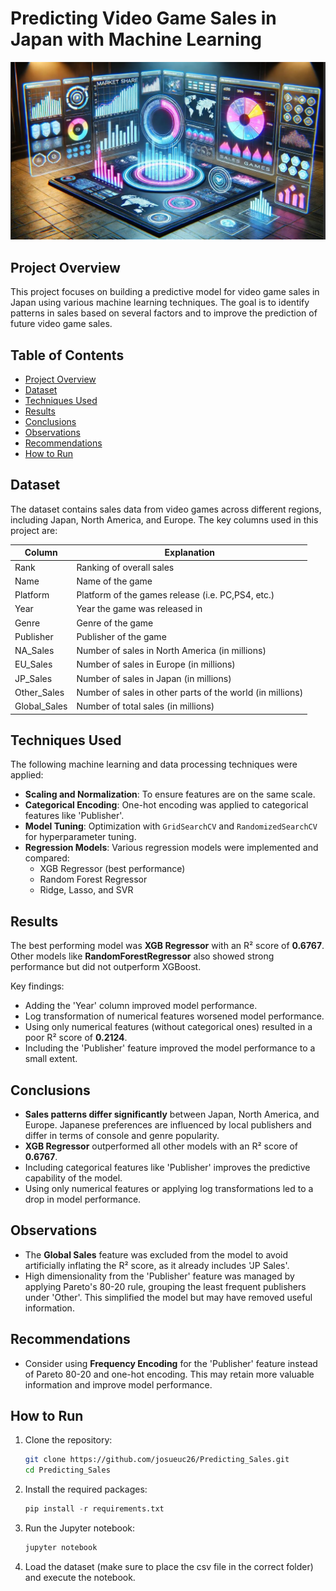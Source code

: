 
# Predicting Video Game Sales in Japan with Machine Learning

![Game Sales](./img/coversalesgames.JPG)

## Project Overview

This project focuses on building a predictive model for video game sales in Japan using various machine learning techniques. The goal is to identify patterns in sales based on several factors and to improve the prediction of future video game sales.

## Table of Contents

- [Project Overview](#project-overview)
- [Dataset](#dataset)
- [Techniques Used](#techniques-used)
- [Results](#results)
- [Conclusions](#conclusions)
- [Observations](#observations)
- [Recommendations](#recommendations)
- [How to Run](#how-to-run)

## Dataset

The dataset contains sales data from video games across different regions, including Japan, North America, and Europe. The key columns used in this project are:

| Column        | Explanation                                                                   |
| ------------- | ----------------------------------------------------------------------------- |
| Rank          | Ranking of overall sales                                                      |
| Name          | Name of the game                                                              |
| Platform      | Platform of the games release (i.e. PC,PS4, etc.)                             |
| Year          | Year the game was released in                                                 |
| Genre         | Genre of the game                                                             |
| Publisher     | Publisher of the game                                                         |
| NA_Sales      | Number of sales in North America (in millions)                                |
| EU_Sales      | Number of sales in Europe (in millions)                                       |
| JP_Sales      | Number of sales in Japan (in millions)                                        |
| Other_Sales   | Number of sales in other parts of the world (in millions)                     |
| Global_Sales  | Number of total sales (in millions)                                           |

## Techniques Used

The following machine learning and data processing techniques were applied:

- **Scaling and Normalization**: To ensure features are on the same scale.
- **Categorical Encoding**: One-hot encoding was applied to categorical features like 'Publisher'.
- **Model Tuning**: Optimization with `GridSearchCV` and `RandomizedSearchCV` for hyperparameter tuning.
- **Regression Models**: Various regression models were implemented and compared:
  - XGB Regressor (best performance)
  - Random Forest Regressor
  - Ridge, Lasso, and SVR

## Results

The best performing model was **XGB Regressor** with an R² score of **0.6767**. Other models like **RandomForestRegressor** also showed strong performance but did not outperform XGBoost.

Key findings:

- Adding the 'Year' column improved model performance.
- Log transformation of numerical features worsened model performance.
- Using only numerical features (without categorical ones) resulted in a poor R² score of **0.2124**.
- Including the 'Publisher' feature improved the model performance to a small extent.

## Conclusions

- **Sales patterns differ significantly** between Japan, North America, and Europe. Japanese preferences are influenced by local publishers and differ in terms of console and genre popularity.
- **XGB Regressor** outperformed all other models with an R² score of **0.6767**.
- Including categorical features like 'Publisher' improves the predictive capability of the model.
- Using only numerical features or applying log transformations led to a drop in model performance.

## Observations

- The **Global Sales** feature was excluded from the model to avoid artificially inflating the R² score, as it already includes 'JP Sales'.
- High dimensionality from the 'Publisher' feature was managed by applying Pareto's 80-20 rule, grouping the least frequent publishers under 'Other'. This simplified the model but may have removed useful information.

## Recommendations

- Consider using **Frequency Encoding** for the 'Publisher' feature instead of Pareto 80-20 and one-hot encoding. This may retain more valuable information and improve model performance.

## How to Run

1. Clone the repository:

   ```bash
   git clone https://github.com/josueuc26/Predicting_Sales.git
   cd Predicting_Sales

2. Install the required packages:

    ```python
    pip install -r requirements.txt

3. Run the Jupyter notebook:

    ```bash
    jupyter notebook

4. Load the dataset (make sure to place the csv file in the correct folder) and execute the notebook.
